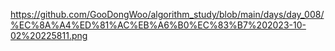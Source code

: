 https://github.com/GooDongWoo/algorithm_study/blob/main/days/day_008/%EC%8A%A4%ED%81%AC%EB%A6%B0%EC%83%B7%202023-10-02%20225811.png
